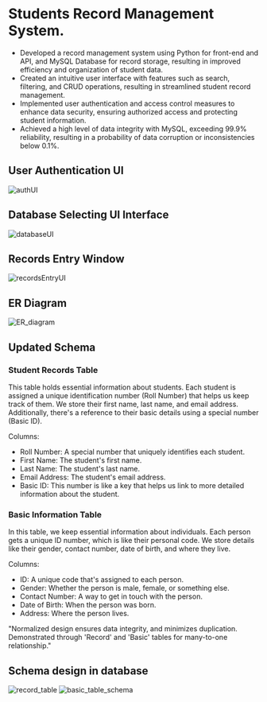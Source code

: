 # Students Record Management System.
* Developed a record management system using Python for front-end and API, and MySQL Database for record storage, resulting in improved efficiency and organization of student data.
* Created an intuitive user interface with features such as search, filtering, and CRUD operations, resulting in streamlined student record management. 
* Implemented user authentication and access control measures to enhance data security, ensuring authorized access and protecting student information.
* Achieved a high level of data integrity with MySQL, exceeding 99.9% reliability, resulting in a probability of data corruption or inconsistencies below 0.1%.

## User Authentication UI
![authUI](https://github.com/kunal9922/StudentDataStorage/assets/53283003/5390418e-7cda-4804-a80a-f1fb6fab3b56)

## Database Selecting UI Interface  
![databaseUI](https://github.com/kunal9922/StudentDataStorage/assets/53283003/7c60b4e7-8389-4856-834f-a5b862d5c5f8)

## Records Entry Window
![recordsEntryUI](https://github.com/kunal9922/StudentDataStorage/assets/53283003/92bda68f-fee9-4753-99fe-2569250357dc)

## ER Diagram
![ER_diagram](https://github.com/kunal9922/StudentDataStorage/assets/53283003/89ceed8f-422b-4bf5-a94a-426fda07c1be)

## Updated Schema
### Student Records Table

This table holds essential information about students. Each student is assigned a unique identification number (Roll Number) that helps us keep track of them. We store their first name, last name, and email address. Additionally, there's a reference to their basic details using a special number (Basic ID).

Columns:

* Roll Number: A special number that uniquely identifies each student.
* First Name: The student's first name.
* Last Name: The student's last name.
* Email Address: The student's email address.
* Basic ID: This number is like a key that helps us link to more detailed information about the student.
  
### Basic Information Table

In this table, we keep essential information about individuals. Each person gets a unique ID number, which is like their personal code. We store details like their gender, contact number, date of birth, and where they live.

Columns:

* ID: A unique code that's assigned to each person.
* Gender: Whether the person is male, female, or something else.
* Contact Number: A way to get in touch with the person.
* Date of Birth: When the person was born.
* Address: Where the person lives.

"Normalized design ensures data integrity, and minimizes duplication. Demonstrated through 'Record' and 'Basic' tables for many-to-one relationship."
## Schema design in database 
![record_table](https://github.com/kunal9922/StudentDataStorage/assets/53283003/953f00bc-293a-401e-9a4b-3414d25f31e3)
![basic_table_schema](https://github.com/kunal9922/StudentDataStorage/assets/53283003/09de5126-5343-467b-b5f3-5270fac251fe)
